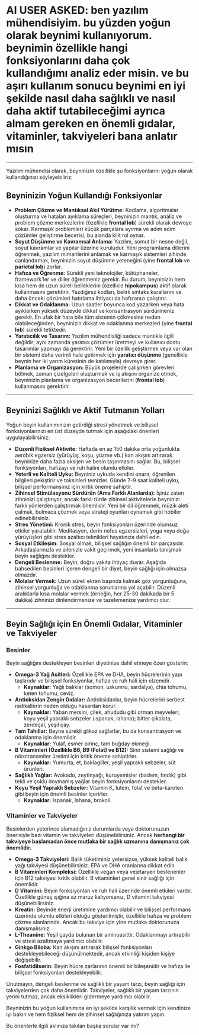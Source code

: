 
# AI USER ASKED: ben yazılım mühendisiyim. bu yüzden yoğun olarak beynimi kullanıyorum. beynimin özellikle hangi fonksiyonlarını daha çok kullandığımı analiz eder misin. ve bu aşırı kullanım sonucu beynimi en iyi şekilde nasıl daha sağlıklı ve nasıl daha aktif tutabileceğimi ayrıca almam gereken en önemli gıdalar, vitaminler, takviyeleri bana anlatır mısın


---

Yazılım mühendisi olarak, beyninizin özellikle şu fonksiyonlarını yoğun olarak kullandığınızı söyleyebiliriz:

## Beyninizin Yoğun Kullandığı Fonksiyonlar

* **Problem Çözme ve Mantıksal Akıl Yürütme:** Kodlama, algoritmalar oluşturma ve hataları ayıklama süreçleri, beyninizin mantık, analiz ve problem çözme merkezlerini (özellikle **frontal lob**) sürekli olarak devreye sokar. Karmaşık problemleri küçük parçalara ayırma ve adım adım çözümler geliştirme becerisi, bu alanda kilit rol oynar.
* **Soyut Düşünme ve Kavramsal Anlama:** Yazılım, somut bir nesne değil, soyut kavramlar ve yapılar üzerine kuruludur. Yeni programlama dillerini öğrenmek, yazılım mimarilerini anlamak ve karmaşık sistemleri zihinde canlandırmak, beyninizin soyut düşünme yeteneğini (yine **frontal lob** ve **parietal lob**) zorlar.
* **Hafıza ve Öğrenme:** Sürekli yeni teknolojiler, kütüphaneler, framework'ler ve diller öğrenmeniz gerekir. Bu durum, beyninizin hem kısa hem de uzun süreli belleklerini (özellikle **hipokampus**) aktif olarak kullanmasını gerektirir. Yazdığınız kodları, belirli sintaks kurallarını ve daha önceki çözümleri hatırlama ihtiyacı da hafızanızı çalıştırır.
* **Dikkat ve Odaklanma:** Uzun saatler boyunca kod yazarken veya hata ayıklarken yüksek düzeyde dikkat ve konsantrasyon sürdürmeniz gerekir. En ufak bir hata bile tüm sistemin çökmesine neden olabileceğinden, beyninizin dikkat ve odaklanma merkezleri (yine **frontal lob**) sürekli tetiktedir.
* **Yaratıcılık ve Tasarım:** Yazılım mühendisliği sadece mantıkla ilgili değildir; aynı zamanda yaratıcı çözümler üretmeyi ve kullanıcı dostu tasarımlar yapmayı da gerektirir. Yeni bir özellik geliştirmek veya var olan bir sistemi daha verimli hale getirmek için **yaratıcı düşünme** (genellikle beynin her iki yarım küresinin de katılımıyla) devreye girer.
* **Planlama ve Organizasyon:** Büyük projelerde çalışırken görevleri bölmek, zaman çizelgeleri oluşturmak ve iş akışını organize etmek, beyninizin planlama ve organizasyon becerilerini (**frontal lob**) kullanmasını gerektirir.

---

## Beyninizi Sağlıklı ve Aktif Tutmanın Yolları

Yoğun beyin kullanımınızın getirdiği stresi yönetmek ve bilişsel fonksiyonlarınızı en üst düzeyde tutmak için aşağıdaki önerileri uygulayabilirsiniz:

* **Düzenli Fiziksel Aktivite:** Haftada en az 150 dakika orta yoğunlukta aerobik egzersiz (yürüyüş, koşu, yüzme vb.) kan akışını artırarak beyninize daha fazla oksijen ve besin taşınmasını sağlar. Bu, bilişsel fonksiyonları, hafızayı ve ruh halini olumlu etkiler.
* **Yeterli ve Kaliteli Uyku:** Beyniniz uykuda kendini onarır, öğrenilen bilgileri pekiştirir ve toksinleri temizler. Günde 7-9 saat kaliteli uyku, bilişsel performansınız için kritik öneme sahiptir.
* **Zihinsel Stimülasyonu Sürdürün (Ama Farklı Alanlarda):** İşiniz zaten zihninizi çalıştırıyor, ancak farklı türde zihinsel aktivitelerle beyninizi farklı yönlerden çalıştırmak önemlidir. Yeni bir dil öğrenmek, müzik aleti çalmak, bulmaca çözmek veya strateji oyunları oynamak gibi hobiler edinebilirsiniz.
* **Stres Yönetimi:** Kronik stres, beyin fonksiyonları üzerinde olumsuz etkiler yaratabilir. Meditasyon, derin nefes egzersizleri, yoga veya doğa yürüyüşleri gibi stres azaltıcı teknikleri hayatınıza dahil edin.
* **Sosyal Etkileşim:** Sosyal olmak, bilişsel sağlığın önemli bir parçasıdır. Arkadaşlarınızla ve ailenizle vakit geçirmek, yeni insanlarla tanışmak beyin sağlığını destekler.
* **Dengeli Beslenme:** Beyin, doğru yakıta ihtiyaç duyar. Aşağıda bahsedilen besinleri içeren dengeli bir diyet, beyin sağlığı için olmazsa olmazdır.
* **Molalar Vermek:** Uzun süreli ekran başında kalmak göz yorgunluğuna, zihinsel yorgunluğa ve odaklanma sorunlarına yol açabilir. Düzenli aralıklarla kısa molalar vermek (örneğin, her 25-30 dakikada bir 5 dakika) zihninizi dinlendirmenize ve tazelemenize yardımcı olur.

---

## Beyin Sağlığı için En Önemli Gıdalar, Vitaminler ve Takviyeler

### Besinler

Beyin sağlığını destekleyen besinleri diyetinize dahil etmeye özen gösterin:

* **Omega-3 Yağ Asitleri:** Özellikle EPA ve DHA, beyin hücrelerinin yapı taşlarıdır ve bilişsel fonksiyonlar, hafıza ve ruh hali için elzemdir.
    * **Kaynaklar:** Yağlı balıklar (somon, uskumru, sardalya), chia tohumu, keten tohumu, ceviz.
* **Antioksidan Zengin Gıdalar:** Antioksidanlar, beyin hücrelerini serbest radikallerin neden olduğu hasardan korur.
    * **Kaynaklar:** Yaban mersini, çilek, ahududu gibi orman meyveleri; koyu yeşil yapraklı sebzeler (ıspanak, lahana); bitter çikolata, zerdeçal, yeşil çay.
* **Tam Tahıllar:** Beyne sürekli glikoz sağlarlar, bu da konsantrasyon ve odaklanma için önemlidir.
    * **Kaynaklar:** Yulaf, esmer pirinç, tam buğday ekmeği.
* **B Vitaminleri (Özellikle B6, B9 (Folat) ve B12):** Sinir sistemi sağlığı ve nörotransmiter üretimi için kritik öneme sahiptirler.
    * **Kaynaklar:** Yumurta, et, baklagiller, yeşil yapraklı sebzeler, süt ürünleri.
* **Sağlıklı Yağlar:** Avokado, zeytinyağı, kuruyemişler (badem, fındık) gibi tekli ve çoklu doymamış yağlar beyin fonksiyonlarını destekler.
* **Koyu Yeşil Yapraklı Sebzeler:** Vitamin K, lutein, folat ve beta-karoten gibi beyin için önemli besinler içerirler.
    * **Kaynaklar:** Ispanak, lahana, brokoli.

### Vitaminler ve Takviyeler

Besinlerden yeterince alamadığınız durumlarda veya doktorunuzun önerisiyle bazı vitamin ve takviyeleri düşünebilirsiniz. Ancak **herhangi bir takviyeye başlamadan önce mutlaka bir sağlık uzmanına danışmanız çok önemlidir.**

* **Omega-3 Takviyeleri:** Balık tüketiminiz yetersizse, yüksek kaliteli balık yağı takviyesi düşünebilirsiniz. EPA ve DHA oranlarına dikkat edin.
* **B Vitaminleri Kompleksi:** Özellikle vegan veya vejetaryen beslenenler için B12 takviyesi kritik olabilir. B vitaminleri genel sinir sağlığı için önemlidir.
* **D Vitamini:** Beyin fonksiyonları ve ruh hali üzerinde önemli etkileri vardır. Özellikle güneş ışığına az maruz kalıyorsanız, D vitamini takviyesi düşünebilirsiniz.
* **Kreatin:** Beyinde enerji üretimine yardımcı olabilir ve bilişsel performans üzerinde olumlu etkileri olduğu gösterilmiştir, özellikle hafıza ve problem çözme alanlarında. Ancak bu takviye için yine mutlaka doktorunuza danışmalısınız.
* **L-Theanine:** Yeşil çayda bulunan bir aminoasittir. Odaklanmayı artırabilir ve stresi azaltmaya yardımcı olabilir.
* **Ginkgo Biloba:** Kan akışını artırarak bilişsel fonksiyonları destekleyebileceği düşünülmektedir, ancak etkinliği kişiden kişiye değişebilir.
* **Fosfatidilserin:** Beyin hücre zarlarının önemli bir bileşenidir ve hafıza ile bilişsel fonksiyonları destekleyebilir.

Unutmayın, dengeli beslenme ve sağlıklı bir yaşam tarzı, beyin sağlığı için takviyelerden çok daha önemlidir. Takviyeler, sağlıklı bir yaşam tarzının yerini tutmaz, ancak eksiklikleri gidermeye yardımcı olabilir.

Beyninizin bu yoğun kullanımına en iyi şekilde karşılık vermek için kendinize iyi bakın ve hem fiziksel hem de zihinsel sağlığınıza yatırım yapın.

Bu önerilerle ilgili aklınıza takılan başka sorular var mı?
